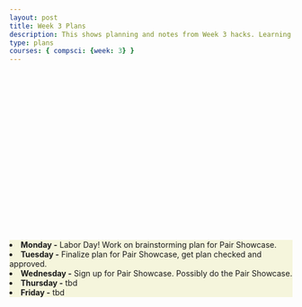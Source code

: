 ```yaml
---
layout: post
title: Week 3 Plans
description: This shows planning and notes from Week 3 hacks. Learning outcome. Creating a lab notebook on GitHub page.
type: plans
courses: { compsci: {week: 3} }
---
```


<html>
   <head>
   </head>

   <body>
      <div style = "position:relative; left:0px; top:300px; background-color:beige;">
  <li><b>Monday -</b> Labor Day! Work on brainstorming plan for Pair Showcase. </li>
  <li><b>Tuesday -</b> Finalize plan for Pair Showcase, get plan checked and approved. </li>
  <li><b>Wednesday -</b> Sign up for Pair Showcase. Possibly do the Pair Showcase. </li>
  <li><b>Thursday -</b> tbd </li>
  <li><b>Friday -</b> tbd </li>
      </div>
   </body>
</html>
